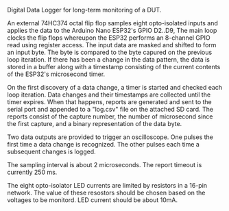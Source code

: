 Digital Data Logger for long-term monitoring of a DUT. 

An external 74HC374 octal flip flop samples eight opto-isolated inputs and applies the data to the Arduino Nano ESP32's GPIO D2..D9,  The main loop clocks the flip flops whereupon the ESP32 performs an 8-channel GPIO read using register access.  The input data are masked and shifted to form an input byte.  The byte is compared to the byte capured on the previous loop iteration.  If there has been a change in the data pattern, the data is stored in a buffer along with a timestamp consisting of the current contents of the ESP32's microsecond timer.  

On the first discovery of a data change, a timer is started and checked each loop iteration.  Data changes and their timestamps are collected until the timer expires.  When that happens, reports are generated and sent to the serial port and appended to a "log.csv" file on the attached SD card.  The reports consist of the capture number, the number of microsecond since the first capture, and a binary representation of the data byte.

Two data outputs are provided to trigger an oscilloscope.  One pulses the first time a data change is recognized.  The other pulses each time a subsequent changes is logged.

The sampling interval is about 2 microseconds.  The report timeout is currently 250 ms.

The eight opto-isolator LED currents are limited by resistors in a 16-pin network.  The value of these resostors should be chosen based on the voltages to be monitord.  LED current should be about 10mA.
